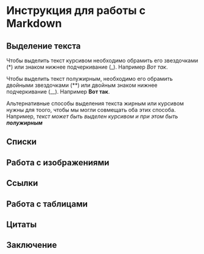 # Инструкция для работы с Markdown

## Выделение текста

Чтобы выделить текст курсивом необходимо обрамить его звездочками (*) или знаком нижнее подчеркивание (_). Например *Вот так*.

Чтобы выделить текст полужирным, необходимо его обрамить двойными звездочками (**) или двойным знаком нижнее подчеркивание (__). Например **Вот так**.

Альтернативные способы выделения текста жирным или курсивом нужны для тоого, чтобы мы могли совмещать оба этих способа. Например, _текст может быть выделен курсивом и при этом быть **полужирным**_

## Списки

## Работа с изображениями 

## Ссылки

## Работа с таблицами

## Цитаты 

## Заключение